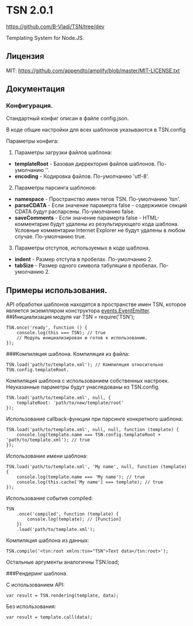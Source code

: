 # TSN 2.0.1 #
https://github.com/B-Vladi/TSN/tree/dev

Templating System for Node.JS.

## Лицензия
MIT: https://github.com/appendto/amplify/blob/master/MIT-LICENSE.txt

## Документация
### Конфигурация.

Стандартный конфиг описан в файле config.json.

В коде общие настройки для всех шаблонов указываются в
	TSN.config

Параметры конфига:

1. Параметры загрузки файлов шаблона:
* <b>templateRoot</b> - Базовая дирректория файлов шаблонов. По-умолчанию ''.
* <b>encoding</b> - Кодировка файлов. По-умолчанию 'utf-8'.
2. Параметры парсинга шаблонов:
* <b>namespace</b> - Пространство имен тегов TSN. По-умолчанию 'tsn'.
* <b>parseCDATA</b> - Если значение парамерта false - содержимое секций CDATA будут распарсены. По-умолчанию false.
* <b>saveComments</b> - Если значение парамерта false - HTML-комментарии будут удалены из результирующего кода шаблона. Условные комментарии Internet Explorer не будут удалены в любом случае.  По-умолчанию true.
3. Параметры отступов, используемых в коде шаблона.
* <b>indent</b> - Размер отступа в пробелах. По-умолчанию 2.
* <b>tabSize</b> - Размер одного символа табуляции в пробелах. По-умолчанию 2.

## Примеры использования.
API обработки шаблонов находятся в пространстве имен TSN, которое является экземпляром конструктора <a href="http://nodejs.org/api/events.html#events_class_events_eventemitter">events.EventEmitter</a>.
##Инициализация модуля
	var TSN = require('TSN');

	TSN.once('ready', function () {
		console.log(this === TSN); // true
		// Модуль инициализирован и готов к использованию.
	});

###Компиляция шаблона.
Компиляция из файла:

	TSN.load('path/to/template.xml'); // Компиляция относительно TSN.config.templateRoot.

Компиляция шаблона с использованием собственных настроек. Неуказанные параметры будут унаследованы из TSN.config.

	TSN.load('path/to/template.xml', null, {
		templateRoot: 'path/to/new/template/root'
	});

Использование callback-функции при парсинге конкретного шаблона:

	TSN.load('path/to/template.xml', null, null, function (template) {
		console.log(template.name === TSN.config.templateRoot + 'path/to/template.xml'); // true
	});

Использование имени шаблона:

	TSN.load('path/to/template.xml', 'My name', null, function (template) {
		console.log(template.name === 'My name'); // true
		console.log(this.cache['My name'] === template); // true
	});

Использование события compiled:

	TSN
		.once('compiled', function (template) {
			console.log(template); // [Function]
		})
		.load('path/to/template.xml');

Компиляция шаблона из данных:

	TSN.compile('<tsn:root xmlns:tsn="TSN">Text data</tsn:root>');

Остальные аргументы аналогичны TSN.load;

###Рендеринг шаблона.

С использованием API:

	var result = TSN.rendering(template, data);

Без использования:

	var result = template.call(data);